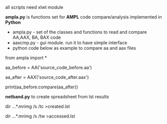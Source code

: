all scripts need xlwt module

**ampla.py** is functions set for **AMPL** code compare/analysis implemented in **Python**

* ampla.py - set of the classes and functions to read and compare AA,AAX, BA, BAX code
* aaxcmp.py - gui module. run it to have simple interface
* python code below as example to compare aa and aax files

from ampla import *

aa_before = AA('source_code_before.aa')

aa_after = AAX('source_code_after.aax')

print(aa_before.compare(aa_after))

**netband.py** to create spreadsheet from lst results

dir ...\*.mrimg /s /tc >created.lst

dir ...\*.mrimg /s /tw >accessed.lst
